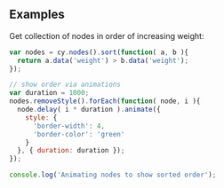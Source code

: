 ## Examples

Get collection of nodes in order of increasing weight:
```js
var nodes = cy.nodes().sort(function( a, b ){
  return a.data('weight') > b.data('weight');
});

// show order via animations
var duration = 1000;
nodes.removeStyle().forEach(function( node, i ){
  node.delay( i * duration ).animate({
    style: {
      'border-width': 4,
      'border-color': 'green'
    }
  }, { duration: duration });
});

console.log('Animating nodes to show sorted order');
```